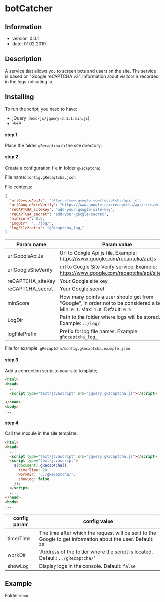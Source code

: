 # botCatcher

## Information
* version: 0.0.1
* date: 01.02.2019

## Description
A service that allows you to screen bots and users on the site. The service is based on "Google reCAPTCHA v3". Information about visitors is recorded in the logs indicating ip.

## Installing
To run the script, you need to have:
* jQuery (`demo/js/jquery-3.1.1.min.js`)
* PHP

#### step 1
Place the folder `gRecaptcha` in the site directory;

#### step 2 
Create a configuration file in folder `gRecaptcha`;

File name: `config.gRecaptcha.json`

File contents:
```json
{
  "urlGoogleApiJs": "https://www.google.com/recaptcha/api.js",
  "urlGoogleSiteVerify": "https://www.google.com/recaptcha/api/siteverify",
  "reCAPTCHA_siteKey": "add-your-google-site-key",
  "reCAPTCHA_secret": "add-your-google-secret",
  "minScore": 0.5,
  "LogDir": "../log/",
  "logFilePrefix": "gRecaptcha_log_"
}
```
Param name  | Param value
----------------|----------------------
|urlGoogleApiJs | Url to Google Api js file. Example: https://www.google.com/recaptcha/api.js|
|urlGoogleSiteVerify| url to Google Site Verify service. Example: https://www.google.com/recaptcha/api/siteverify|
|reCAPTCHA_siteKey| Your Google site key |
|reCAPTCHA_secret| Your Google secret |
|minScore| How many points a user should get from "Google", in order not to be considered a bot. Min: `0.1`. Max: `1.0`. Default: `0.5`| 
|LogDir| Path to the folder where logs will be stored. Example: `../log/` |
|logFilePrefix| Prefix for log file names. Example: `gRecaptcha_log_`|

File for example: `gRecaptcha/config.gRecaptcha.example.json`

#### step  3
Add a connection script to your site template;
```html
<html>
<head>
  ...
  <script type="text/javascript" src="jquery.gRecaptcha.js"></script>
  ...
</head>
<body>
...
```

#### step 4
Call the module in the site template.
```html
<html>
<head>
  ...
  <script type="text/javascript" src="jquery.gRecaptcha.js"></script>
  <script type="text/javascript">
    $(document).gRecaptcha({
      timerTime: 10,
      workDir: '../gRecaptcha/',
      showLog: false
    });
  </script>
  ...
</head>
<body>
...
```
|config param|config value|
----------------|----------------------
|timerTime|The time after which the request will be sent to the Google to get information about the user. Default: `20`|
|workDir|'Address of the folder where the script is located. Default: `../gRecaptcha/`'|
|showLog|Display logs in the console. Default: `false`|

## Example
Folder `demo`